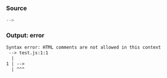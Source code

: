 ### Source
```js source:module
-->
```

### Output: error
```txt
Syntax error: HTML comments are not allowed in this context
 --> test.js:1:1
  |
1 | -->
  | ^^^ 
```
